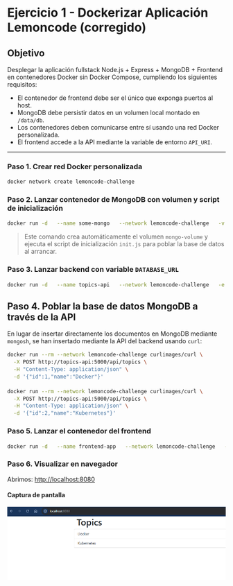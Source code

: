 # Ejercicio 1 - Dockerizar Aplicación Lemoncode (corregido)

## Objetivo

Desplegar la aplicación fullstack Node.js + Express + MongoDB + Frontend en contenedores Docker sin Docker Compose, cumpliendo los siguientes requisitos:

- El contenedor de frontend debe ser el único que exponga puertos al host.
- MongoDB debe persistir datos en un volumen local montado en `/data/db`.
- Los contenedores deben comunicarse entre sí usando una red Docker personalizada.
- El frontend accede a la API mediante la variable de entorno `API_URI`.

---

### Paso 1. Crear red Docker personalizada

```bash
docker network create lemoncode-challenge
```

### Paso 2. Lanzar contenedor de MongoDB con volumen y script de inicialización

```bash
docker run -d   --name some-mongo   --network lemoncode-challenge   -v mongo-volume:/data/db   -v ${PWD}/mongo-init:/docker-entrypoint-initdb.d   mongo:7
```

> Este comando crea automáticamente el volumen `mongo-volume` y ejecuta el script de inicialización `init.js` para poblar la base de datos al arrancar.

### Paso 3. Lanzar backend con variable `DATABASE_URL`

```bash
docker run -d   --name topics-api   --network lemoncode-challenge   -e DATABASE_URL=mongodb://some-mongo:27017   backend-lemoncode
```

## Paso 4. Poblar la base de datos MongoDB a través de la API

En lugar de insertar directamente los documentos en MongoDB mediante `mongosh`, se han insertado mediante la API del backend usando `curl`:

```bash
docker run --rm --network lemoncode-challenge curlimages/curl \
  -X POST http://topics-api:5000/api/topics \
  -H "Content-Type: application/json" \
  -d '{"id":1,"name":"Docker"}'

docker run --rm --network lemoncode-challenge curlimages/curl \
  -X POST http://topics-api:5000/api/topics \
  -H "Content-Type: application/json" \
  -d '{"id":2,"name":"Kubernetes"}'
```

### Paso 5. Lanzar el contenedor del frontend

```bash
docker run -d   --name frontend-app   --network lemoncode-challenge   -p 8080:3000   -e API_URI=http://topics-api:5000/api/topics   frontend-lemoncode
```

### Paso 6. Visualizar en navegador

Abrimos: [http://localhost:8080](http://localhost:8080)

#### Captura de pantalla

![Frontend mostrando topics](./captura_frontend_topics.png)